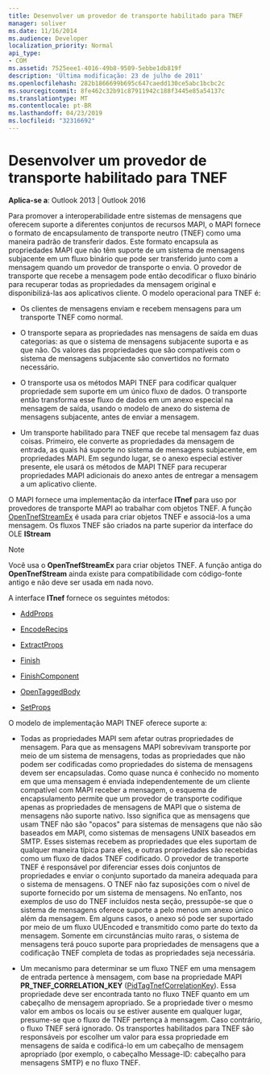 ```yaml
---
title: Desenvolver um provedor de transporte habilitado para TNEF
manager: soliver
ms.date: 11/16/2014
ms.audience: Developer
localization_priority: Normal
api_type:
- COM
ms.assetid: 7525eee1-4016-49b8-9509-5ebbe1db819f
description: 'Última modificação: 23 de julho de 2011'
ms.openlocfilehash: 282b1866699b695c647caedd130ce5abc1bcbc2c
ms.sourcegitcommit: 8fe462c32b91c87911942c188f3445e85a54137c
ms.translationtype: MT
ms.contentlocale: pt-BR
ms.lasthandoff: 04/23/2019
ms.locfileid: "32316692"
---
```

# <a name="developing-a-tnef-enabled-transport-provider"></a>Desenvolver um provedor de transporte habilitado para TNEF

  
  
**Aplica-se a**: Outlook 2013 | Outlook 2016 
  
Para promover a interoperabilidade entre sistemas de mensagens que oferecem suporte a diferentes conjuntos de recursos MAPI, o MAPI fornece o formato de encapsulamento de transporte neutro (TNEF) como uma maneira padrão de transferir dados. Este formato encapsula as propriedades MAPI que não têm suporte de um sistema de mensagens subjacente em um fluxo binário que pode ser transferido junto com a mensagem quando um provedor de transporte o envia. O provedor de transporte que recebe a mensagem pode então decodificar o fluxo binário para recuperar todas as propriedades da mensagem original e disponibilizá-las aos aplicativos cliente. O modelo operacional para TNEF é:
  
- Os clientes de mensagens enviam e recebem mensagens para um transporte TNEF como normal.
    
- O transporte separa as propriedades nas mensagens de saída em duas categorias: as que o sistema de mensagens subjacente suporta e as que não. Os valores das propriedades que são compatíveis com o sistema de mensagens subjacente são convertidos no formato necessário.
    
- O transporte usa os métodos MAPI TNEF para codificar qualquer propriedade sem suporte em um único fluxo de dados. O transporte então transforma esse fluxo de dados em um anexo especial na mensagem de saída, usando o modelo de anexo do sistema de mensagens subjacente, antes de enviar a mensagem.
    
- Um transporte habilitado para TNEF que recebe tal mensagem faz duas coisas. Primeiro, ele converte as propriedades da mensagem de entrada, as quais há suporte no sistema de mensagens subjacente, em propriedades MAPI. Em segundo lugar, se o anexo especial estiver presente, ele usará os métodos de MAPI TNEF para recuperar propriedades MAPI adicionais do anexo antes de entregar a mensagem a um aplicativo cliente.
    
O MAPI fornece uma implementação da interface **ITnef** para uso por provedores de transporte MAPI ao trabalhar com objetos TNEF. A função [OpenTnefStreamEx](opentnefstreamex.md) é usada para criar objetos TNEF e associá-los a uma mensagem. Os fluxos TNEF são criados na parte superior da interface do OLE **IStream** 
  
> [!NOTE]
> Você usa o **OpenTnefStreamEx** para criar objetos TNEF. A função antiga do **OpenTnefStream** ainda existe para compatibilidade com código-fonte antigo e não deve ser usada em nada novo. 
  
A interface **ITnef** fornece os seguintes métodos: 
  
- [AddProps](itnef-addprops.md)
    
- [EncodeRecips](itnef-encoderecips.md)
    
- [ExtractProps](itnef-extractprops.md)
    
- [Finish](itnef-finish.md)
    
- [FinishComponent](itnef-finishcomponent.md)
    
- [OpenTaggedBody](itnef-opentaggedbody.md)
    
- [SetProps](itnef-setprops.md)
    
O modelo de implementação MAPI TNEF oferece suporte a:
  
- Todas as propriedades MAPI sem afetar outras propriedades de mensagem. Para que as mensagens MAPI sobrevivam transporte por meio de um sistema de mensagens, todas as propriedades que não podem ser codificadas como propriedades do sistema de mensagens devem ser encapsuladas. Como quase nunca é conhecido no momento em que uma mensagem é enviada independentemente de um cliente compatível com MAPI receber a mensagem, o esquema de encapsulamento permite que um provedor de transporte codifique apenas as propriedades de mensagens de MAPI que o sistema de mensagens não suporte nativo. Isso significa que as mensagens que usam TNEF não são "opacos" para sistemas de mensagens que não são baseados em MAPI, como sistemas de mensagens UNIX baseados em SMTP. Esses sistemas recebem as propriedades que eles suportam de qualquer maneira típica para eles, e outras propriedades são recebidas como um fluxo de dados TNEF codificado. O provedor de transporte TNEF é responsável por diferenciar esses dois conjuntos de propriedades e enviar o conjunto suportado da maneira adequada para o sistema de mensagens. O TNEF não faz suposições com o nível de suporte fornecido por um sistema de mensagens. No enTanto, nos exemplos de uso do TNEF incluídos nesta seção, pressupõe-se que o sistema de mensagens oferece suporte a pelo menos um anexo único além da mensagem. Em alguns casos, o anexo só pode ser suportado por meio de um fluxo UUEncoded e transmitido como parte do texto da mensagem. Somente em circunstâncias muito raras, o sistema de mensagens terá pouco suporte para propriedades de mensagens que a codificação TNEF completa de todas as propriedades seja necessária.
    
- Um mecanismo para determinar se um fluxo TNEF em uma mensagem de entrada pertence à mensagem, com base na propriedade MAPI **PR_TNEF_CORRELATION_KEY** ([PidTagTnefCorrelationKey](pidtagtnefcorrelationkey-canonical-property.md)). Essa propriedade deve ser encontrada tanto no fluxo TNEF quanto em um cabeçalho de mensagem apropriado. Se a propriedade tiver o mesmo valor em ambos os locais ou se estiver ausente em qualquer lugar, presume-se que o fluxo de TNEF pertença à mensagem. Caso contrário, o fluxo TNEF será ignorado. Os transportes habilitados para TNEF são responsáveis por escolher um valor para essa propriedade em mensagens de saída e codificá-lo em um cabeçalho de mensagem apropriado (por exemplo, o cabeçalho Message-ID: cabeçalho para mensagens SMTP) e no fluxo TNEF.
    

